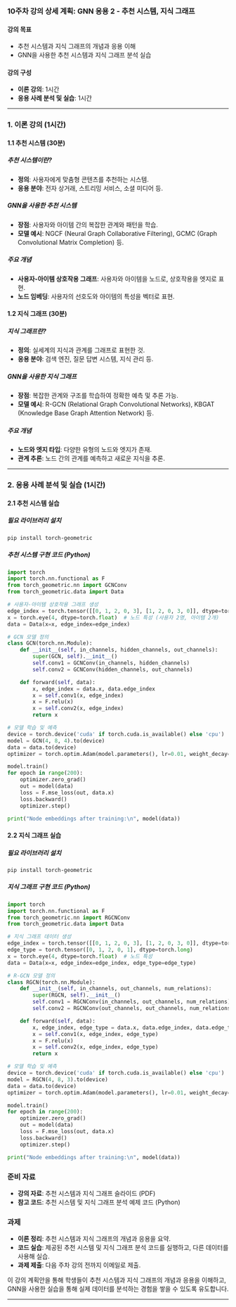 ### 10주차 강의 상세 계획: GNN 응용 2 - 추천 시스템, 지식 그래프

#### 강의 목표
- 추천 시스템과 지식 그래프의 개념과 응용 이해
- GNN을 사용한 추천 시스템과 지식 그래프 분석 실습

#### 강의 구성
- **이론 강의**: 1시간
- **응용 사례 분석 및 실습**: 1시간

---

### 1. 이론 강의 (1시간)

#### 1.1 추천 시스템 (30분)

##### 추천 시스템이란?
- **정의**: 사용자에게 맞춤형 콘텐츠를 추천하는 시스템.
- **응용 분야**: 전자 상거래, 스트리밍 서비스, 소셜 미디어 등.

##### GNN을 사용한 추천 시스템
- **장점**: 사용자와 아이템 간의 복잡한 관계와 패턴을 학습.
- **모델 예시**: NGCF (Neural Graph Collaborative Filtering), GCMC (Graph Convolutional Matrix Completion) 등.

##### 주요 개념
- **사용자-아이템 상호작용 그래프**: 사용자와 아이템을 노드로, 상호작용을 엣지로 표현.
- **노드 임베딩**: 사용자의 선호도와 아이템의 특성을 벡터로 표현.

#### 1.2 지식 그래프 (30분)

##### 지식 그래프란?
- **정의**: 실세계의 지식과 관계를 그래프로 표현한 것.
- **응용 분야**: 검색 엔진, 질문 답변 시스템, 지식 관리 등.

##### GNN을 사용한 지식 그래프
- **장점**: 복잡한 관계와 구조를 학습하여 정확한 예측 및 추론 가능.
- **모델 예시**: R-GCN (Relational Graph Convolutional Networks), KBGAT (Knowledge Base Graph Attention Network) 등.

##### 주요 개념
- **노드와 엣지 타입**: 다양한 유형의 노드와 엣지가 존재.
- **관계 추론**: 노드 간의 관계를 예측하고 새로운 지식을 추론.

---

### 2. 응용 사례 분석 및 실습 (1시간)

#### 2.1 추천 시스템 실습

##### 필요 라이브러리 설치
```bash
pip install torch-geometric
```

##### 추천 시스템 구현 코드 (Python)
```python
import torch
import torch.nn.functional as F
from torch_geometric.nn import GCNConv
from torch_geometric.data import Data

# 사용자-아이템 상호작용 그래프 생성
edge_index = torch.tensor([[0, 1, 2, 0, 3], [1, 2, 0, 3, 0]], dtype=torch.long)
x = torch.eye(4, dtype=torch.float)  # 노드 특성 (사용자 2명, 아이템 2개)
data = Data(x=x, edge_index=edge_index)

# GCN 모델 정의
class GCN(torch.nn.Module):
    def __init__(self, in_channels, hidden_channels, out_channels):
        super(GCN, self).__init__()
        self.conv1 = GCNConv(in_channels, hidden_channels)
        self.conv2 = GCNConv(hidden_channels, out_channels)

    def forward(self, data):
        x, edge_index = data.x, data.edge_index
        x = self.conv1(x, edge_index)
        x = F.relu(x)
        x = self.conv2(x, edge_index)
        return x

# 모델 학습 및 예측
device = torch.device('cuda' if torch.cuda.is_available() else 'cpu')
model = GCN(4, 8, 4).to(device)
data = data.to(device)
optimizer = torch.optim.Adam(model.parameters(), lr=0.01, weight_decay=5e-4)

model.train()
for epoch in range(200):
    optimizer.zero_grad()
    out = model(data)
    loss = F.mse_loss(out, data.x)
    loss.backward()
    optimizer.step()

print("Node embeddings after training:\n", model(data))
```

#### 2.2 지식 그래프 실습

##### 필요 라이브러리 설치
```bash
pip install torch-geometric
```

##### 지식 그래프 구현 코드 (Python)
```python
import torch
import torch.nn.functional as F
from torch_geometric.nn import RGCNConv
from torch_geometric.data import Data

# 지식 그래프 데이터 생성
edge_index = torch.tensor([[0, 1, 2, 0, 3], [1, 2, 0, 3, 0]], dtype=torch.long)
edge_type = torch.tensor([0, 1, 2, 0, 1], dtype=torch.long)
x = torch.eye(4, dtype=torch.float)  # 노드 특성
data = Data(x=x, edge_index=edge_index, edge_type=edge_type)

# R-GCN 모델 정의
class RGCN(torch.nn.Module):
    def __init__(self, in_channels, out_channels, num_relations):
        super(RGCN, self).__init__()
        self.conv1 = RGCNConv(in_channels, out_channels, num_relations)
        self.conv2 = RGCNConv(out_channels, out_channels, num_relations)

    def forward(self, data):
        x, edge_index, edge_type = data.x, data.edge_index, data.edge_type
        x = self.conv1(x, edge_index, edge_type)
        x = F.relu(x)
        x = self.conv2(x, edge_index, edge_type)
        return x

# 모델 학습 및 예측
device = torch.device('cuda' if torch.cuda.is_available() else 'cpu')
model = RGCN(4, 8, 3).to(device)
data = data.to(device)
optimizer = torch.optim.Adam(model.parameters(), lr=0.01, weight_decay=5e-4)

model.train()
for epoch in range(200):
    optimizer.zero_grad()
    out = model(data)
    loss = F.mse_loss(out, data.x)
    loss.backward()
    optimizer.step()

print("Node embeddings after training:\n", model(data))
```

### 준비 자료
- **강의 자료**: 추천 시스템과 지식 그래프 슬라이드 (PDF)
- **참고 코드**: 추천 시스템 및 지식 그래프 분석 예제 코드 (Python)

### 과제
- **이론 정리**: 추천 시스템과 지식 그래프의 개념과 응용을 요약.
- **코드 실습**: 제공된 추천 시스템 및 지식 그래프 분석 코드를 실행하고, 다른 데이터를 사용해 실습.
- **과제 제출**: 다음 주차 강의 전까지 이메일로 제출.

이 강의 계획안을 통해 학생들이 추천 시스템과 지식 그래프의 개념과 응용을 이해하고, GNN을 사용한 실습을 통해 실제 데이터를 분석하는 경험을 쌓을 수 있도록 유도합니다.

---
